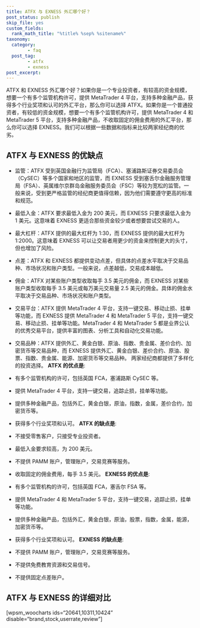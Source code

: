 ```yaml
---
title: ATFX 与 EXNESS 外汇哪个好？
post_status: publish
skip_file: yes
custom_fields:
  rank_math_title: "%title% %sep% %sitename%"
taxonomy:
  category:
        - faq
  post_tag:
        - atfx
        - exness
post_excerpt: 
---
```

ATFX 和 EXNESS 外汇哪个好？如果你是一个专业投资者，有较高的资金规模，想要一个有多个监管机构许可，提供 MetaTrader 4 平台，支持多种金融产品，获得多个行业奖项和认可的外汇平台，那么你可以选择 ATFX。如果你是一个普通投资者，有较低的资金规模，想要一个有多个监管机构许可，提供 MetaTrader 4 和 MetaTrader 5 平台，支持多种金融产品，不收取固定的佣金费用的外汇平台，那么你可以选择 EXNESS。我们可以根据一些数据和指标来比较两家经纪商的优劣。

## ATFX 与 EXNESS 的优缺点

* 监管：ATFX 受到英国金融行为监管局（FCA）、塞浦路斯证券交易委员会（CySEC）等多个国家和地区的监管，而 EXNESS 受到塞舌尔金融服务管理局（FSA）、英属维尔京群岛金融服务委员会（FSC）等较为宽松的监管。一般来说，受到更严格监管的经纪商更值得信赖，因为他们需要遵守更高的标准和规范。

* 最低入金：ATFX 要求最低入金为 200 美元，而 EXNESS 只要求最低入金为 1 美元。这意味着 EXNESS 更适合那些资金较少或者想要尝试交易的人。

* 最大杠杆：ATFX 提供的最大杠杆为 1:30，而 EXNESS 提供的最大杠杆为 1:2000。这意味着 EXNESS 可以让交易者用更少的资金来控制更大的头寸，但也增加了风险。

* 点差：ATFX 和 EXNESS 都提供变动点差，但具体的点差水平取决于交易品种、市场状况和账户类型。一般来说，点差越低，交易成本越低。

* 佣金：ATFX 对某些账户类型收取每手 3.5 美元的佣金，而 EXNESS 对某些账户类型收取每手 3.5 美元或每万美元交易量 2.5 美元的佣金。具体的佣金水平取决于交易品种、市场状况和账户类型。

* 交易平台：ATFX 提供 MetaTrader 4 平台，支持一键交易、移动止损、挂单等功能，而 EXNESS 提供 MetaTrader 4 和 MetaTrader 5 平台，支持一键交易、移动止损、挂单等功能。MetaTrader 4 和 MetaTrader 5 都是业界公认的优秀交易平台，提供丰富的图表、分析工具和自动化交易功能。

* 交易品种：ATFX 提供外汇、黄金白银、原油、指数、贵金属、差价合约、加密货币等交易品种，而 EXNESS 提供外汇、黄金白银、差价合约、原油、股票、指数、贵金属、能源、加密货币等交易品种。 两家经纪商都提供了多样化的投资选择。 **ATFX 的优点是**:

* 有多个监管机构的许可，包括英国 FCA，塞浦路斯 CySEC 等。

* 提供 MetaTrader 4 平台，支持一键交易，追踪止损，挂单等功能。

* 提供多种金融产品，包括外汇，黄金白银，原油，指数，金属，差价合约，加密货币等。

* 获得多个行业奖项和认可。 **ATFX 的缺点是**:

* 不接受零售客户，只接受专业投资者。

* 最低入金要求较高，为 200 美元。

* 不提供 PAMM 账户，管理账户，交易竞赛等服务。

* 收取固定的佣金费用，每手 3.5 美元。 **EXNESS 的优点是**:

* 有多个监管机构的许可，包括英国 FCA，塞舌尔 FSA 等。

* 提供 MetaTrader 4 和 MetaTrader 5 平台，支持一键交易，追踪止损，挂单等功能。

* 提供多种金融产品，包括外汇，黄金白银，原油，股票，指数，金属，能源，加密货币等。

* 获得多个行业奖项和认可。 **EXNESS 的缺点是**:

* 不提供 PAMM 账户，管理账户，交易竞赛等服务。

* 不提供免费教育资源和交易信号。

* 不提供固定点差账户。

## ATFX 与 EXNESS 的详细对比

[wpsm_woocharts ids=“20641,10311,10424” disable=“brand,stock,userrate,review”]